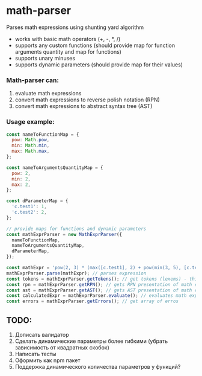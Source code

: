 # math-parser

Parses math expressions using shunting yard algorithm

- works with basic math operators (+, -, \*, /)
- supports any custom functions (should provide map for function arguments quantity and map for functions)
- supports unary minuses
- supports dynamic parameters (should provide map for their values)

### Math-parser can:

1. evaluate math expressions
2. convert math expressions to reverse polish notation (RPN)
3. convert math expressions to abstract syntax tree (AST)

### Usage example:

```javascript
const nameToFunctionMap = {
  pow: Math.pow,
  min: Math.min,
  max: Math.max,
};

const nameToArgumentsQuantityMap = {
  pow: 2,
  min: 2,
  max: 2,
};

const dParameterMap = {
  'c.test1': 1,
  'c.test2': 2,
};

// provide maps for functions and dynamic parameters
const mathExprParser = new MathExprParser({
  nameToFunctionMap,
  nameToArgumentsQuantityMap,
  dParameterMap,
});

const mathExpr = 'pow(2, 3) * (max([c.test1], 2) + pow(min(3, 5), [c.test2]))';
mathExprParser.parse(mathExpr); // parses expression
const tokens = mathExprParser.getTokens(); // get tokens (lexems) - this can be used for debugging purposes
const rpn = mathExprParser.getRPN(); // gets RPN presentation of math expression: 2 3 pow c.test1 2 max 3 5 min c.test2 pow + *
const ast = mathExprParser.getAST(); // gets AST presentation of math expression
const calculatedExpr = mathExprParser.evaluate(); // evaluates math expression
const errors = mathExprParser.getErrors(); // get array of erros
```

## TODO:

1. Дописать валидатор
2. Сделать динамические параметры более гибкими (убрать зависимость от квадратных скобок)
3. Написать тесты
4. Оформить как npm пакет
5. Поддержка динамического количества параметров у функций?
